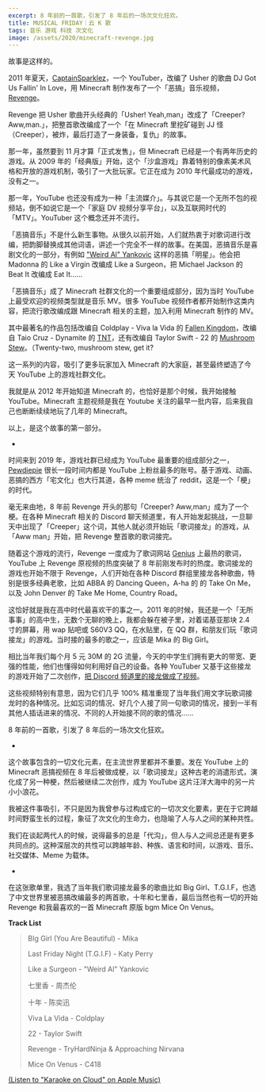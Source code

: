 ```yaml
---
excerpt: 8 年前的一首歌，引发了 8 年后的一场次文化狂欢。
title: MUSICAL FRIDAY｜云 K 歌
tags: 音乐 游戏 科技 次文化
image: /assets/2020/minecraft-revenge.jpg
---
```


故事是这样的。

2011 年夏天，[CaptainSparklez](https://www.youtube.com/user/CaptainSparklez)，一个 YouTuber，改编了 Usher 的歌曲 DJ Got Us Fallin' In Love，用 Minecraft 制作发布了一个「恶搞」音乐视频，[Revenge](https://www.youtube.com/watch?v=cPJUBQd-PNM)。

Revenge 把 Usher 歌曲开头经典的「Usher! Yeah,man」改成了「Creeper? Aww,man.」，把整首歌改编成了一个「在 Minecraft 里挖矿碰到 JJ 怪（Creeper），被炸，最后打造了一身装备，复仇」的故事。

那一年，虽然要到 11 月才算「正式发售」，但 Minecraft 已经是一个有两年历史的游戏。从 2009 年的「经典版」开始，这个「沙盒游戏」靠着特别的像素美术风格和开放的游戏机制，吸引了一大批玩家。它正在成为 2010 年代最成功的游戏，没有之一。

那一年，YouTube 也还没有成为一种「主流媒介」。与其说它是一个无所不包的视频站，倒不如说它是一个「家庭 DV 视频分享平台」，以及互联网时代的「MTV」。YouTuber 这个概念还并不流行。

「恶搞音乐」不是什么新生事物。从很久以前开始，人们就热衷于对歌词进行改编，把韵脚替换成其他词语，讲述一个完全不一样的故事。在美国，恶搞音乐是喜剧文化的一部分，有例如 ["Weird Al" Yankovic](https://en.wikipedia.org/wiki/%22Weird_Al%22_Yankovic) 这样的恶搞「明星」。他会把 Madonna 的 Like a Virgin 改编成 Like a Surgeon，把 Michael Jackson 的 Beat It 改编成 Eat It……

「恶搞音乐」成了 Minecraft 社群文化的一个重要组成部分，因为当时 YouTube 上最受欢迎的视频类型就是音乐 MV。很多 YouTube 视频作者都开始制作这类内容，把流行歌改编成跟 Minecraft 相关的主题，加入利用 Minecraft 制作的 MV。

其中最著名的作品包括改编自 Coldplay - Viva la Vida 的 [Fallen Kingdom](https://www.youtube.com/watch?v=I-sH53vXP2A)，改编自 Taio Cruz - Dynamite 的 [TNT](https://www.youtube.com/watch?v=k2rDbRUDkds)，还有改编自 Taylor Swift - 22 的 [Mushroom Stew](https://www.youtube.com/watch?v=3Xt40GQjdf4)。（Twenty-two, mushroom stew, get it?

这一系列的内容，吸引了更多玩家加入 Minecraft 的大家庭，甚至最终塑造了今天 YouTube 上的游戏社群文化。

我就是从 2012 年开始知道 Minecraft 的，也恰好是那个时候，我开始接触 YouTube。Minecraft 主题视频是我在 Youtube 关注的最早一批内容，后来我自己也断断续续地玩了几年的 Minecraft。

以上，是这个故事的第一部分。

-

时间来到 2019 年，游戏社群已经成为 YouTube 最重要的组成部分之一，[Pewdiepie](https://www.youtube.com/user/PewDiePie) 很长一段时间内都是 YouTube 上粉丝最多的账号。基于游戏、动画、恶搞的西方「宅文化」也大行其道，各种 meme 统治了 reddit，这是一个「梗」的时代。

毫无来由地，8 年前 Revenge 开头的那句「Creeper? Aww,man」成为了一个梗。在各种 Minecraft 相关的 Discord 聊天频道里，有人开始发起挑战，一旦聊天中出现了「Creeper」这个词，其他人就必须开始玩「歌词接龙」的游戏，从「Aww man」开始，把 Revenge 整首歌的歌词接完。

随着这个游戏的流行，Revenge 一度成为了歌词网站 [Genius](https://genius.com) 上最热的歌词，YouTube 上 Revenge 原视频的热度突破了 8 年前刚发布时的热度。歌词接龙的游戏也开始不限于 Revenge，人们开始在各种 Discord 群组里接龙各种歌曲，特别是很多经典老歌，比如 ABBA 的 Dancing Queen，A-ha 的 的 Take On Me，以及 John Denver 的 Take Me Home, Country Road。

这恰好就是我在高中时代最喜欢干的事之一。2011 年的时候，我还是一个「无所事事」的高中生，无数个无聊的晚上，我都会躲在被子里，对着诺基亚那块 2.4 寸的屏幕，用 wap 贴吧或 S60V3 QQ，在水贴里，在 QQ 群，和朋友们玩「歌词接龙」的游戏。当时接的最多的歌之一，应该是 Mika 的 Big Girl。

相比当年我们每个月 5 元 30M 的 2G 流量，今天的中学生们拥有更大的带宽、更强的性能，他们也懂得如何利用好自己的设备。各种 YouTuber 又基于这些接龙的游戏开始了二次创作，[把 Discord 频道里的接龙做成了视频](https://www.youtube.com/watch?v=90sqgexVelc)。

这些视频特别有意思，因为它们几乎 100% 精准重现了当年我们用文字玩歌词接龙时的各种情况。比如忘词的情况、好几个人接了同一句歌词的情况，接到一半有其他人插话进来的情况、不同的人开始接不同的歌的情况……

8 年前的一首歌，引发了 8 年后的一场次文化狂欢。

-

这个故事包含的一切文化元素，在主流世界里都并不重要。发在 YouTube 上的 Minecraft 恶搞视频在 8 年后被做成梗，以「歌词接龙」这种古老的消遣形式，演化成了另一种梗，然后被继续二次创作，成为 YouTube 这片汪洋大海中的另一片小小浪花。

我被这件事吸引，不只是因为我曾参与过构成它的一切次文化要素，更在于它跨越时间野蛮生长的过程，象征了次文化的生命力，也隐喻了人与人之间的某种共性。

我们在谈起两代人的时候，说得最多的总是「代沟」，但人与人之间总还是有更多共同点的。这种深层次的共性可以跨越年龄、种族、语言和时间，以游戏、音乐、社交媒体、Meme 为载体。

-

在这张歌单里，我选了当年我们歌词接龙最多的歌曲比如 Big Girl、T.G.I.F，也选了中文世界里被恶搞改编最多的两首歌，十年和七里香，最后当然也有一切的开始 Revenge 和我最喜欢的一首 Minecraft 原版 bgm Mice On Venus。

**Track List**

> BIg Girl (You Are Beautiful) - Mika
>
> Last Friday Night (T.G.I.F) - Katy Perry
>
> Like a Surgeon - "Weird Al" Yankovic
>
> 七里香 - 周杰伦
>
> 十年 - 陈奕迅
>
> Viva La Vida - Coldplay
>
> 22 - Taylor Swift
>
> Revenge - TryHardNinja & Approaching Nirvana
>
> Mice On Venus - C418

[(Listen to "Karaoke on Cloud" on Apple Music)](https://music.apple.com/us/playlist/karaoke-on-cloud/pl.u-9N9L1rpux89930N)
